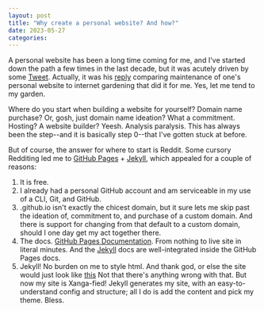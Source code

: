```yaml
---
layout: post
title: "Why create a personal website? And how?"
date: 2023-05-27 
categories: 
---
```

A personal website has been a long time coming for me, and I've started down the path a few times in the last decade, but it was acutely driven by some [Tweet](https://twitter.com/nabeelqu/status/1662472627829739520?s=20). Actually, it was his [reply](https://twitter.com/nabeelqu/status/1662503299797643266) comparing maintenance of one's personal website to internet gardening that did it for me. Yes, let me tend to my garden.

Where do you start when building a website for yourself? Domain name purchase? Or, gosh, just domain name ideation? What a commitment. Hosting? A website builder? 
Yeesh. Analysis paralysis. This has always been the step--and it is basically step 0--that I've gotten stuck at before.

But of course, the answer for where to start is Reddit.
Some cursory Redditing led me to [GitHub Pages][github-pages-docs] + [Jekyll][jekyll-docs], which appealed for a couple of reasons:
1. It is free.
2. I already had a personal GitHub account and am serviceable in my use of a CLI, Git, and GitHub.
3. <username>.github.io isn't exactly the chicest domain, but it sure lets me skip past the ideation of, commitment to, and purchase of a custom domain. And there is support for changing from that default to a custom domain, should I one day get my act together there.
4. The docs. [GitHub Pages Documentation][github-pages-docs]. From nothing to live site in literal minutes. And the [Jekyll][jekyll-docs] docs are well-integrated inside the GitHub Pages docs.  
5. Jekyll! No burden on me to style html. And thank god, or else the site would just look like [this](http://motherfuckingwebsite.com/) Not that there's anything wrong with that. But now my site is Xanga-fied! Jekyll generates my site, with an easy-to-understand config and structure; all I do is add the content and pick my theme. Bless. 

[github-pages-docs]: https://docs.github.com/en/pages
[jekyll-docs]: https://jekyllrb.com/docs/